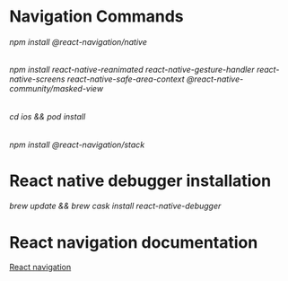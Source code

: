 # Navigation Commands

###### npm install @react-navigation/native

###### npm install react-native-reanimated react-native-gesture-handler react-native-screens react-native-safe-area-context @react-native-community/masked-view

###### cd ios && pod install

###### npm install @react-navigation/stack

# React native debugger installation

###### brew update && brew cask install react-native-debugger

# React navigation documentation

[React navigation](https://reactnavigation.org/docs/hello-react-navigation)